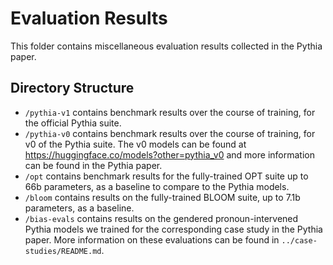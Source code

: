 # Evaluation Results

This folder contains miscellaneous evaluation results collected in the Pythia paper.

## Directory Structure

- `/pythia-v1` contains benchmark results over the course of training, for the official Pythia suite.
- `/pythia-v0` contains benchmark results over the course of training, for v0 of the Pythia suite. The v0 models can be found at https://huggingface.co/models?other=pythia_v0 and more information can be found in the Pythia paper.
- `/opt` contains benchmark results for the fully-trained OPT suite up to 66b parameters, as a baseline to compare to the Pythia models.
- `/bloom` contains results on the fully-trained BLOOM suite, up to 7.1b parameters, as a baseline.
- `/bias-evals` contains results on the gendered pronoun-intervened Pythia models we trained for the corresponding case study in the Pythia paper. More information on these evaluations can be found in `../case-studies/README.md`.